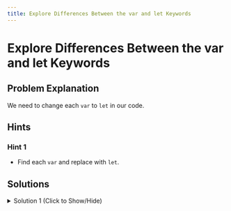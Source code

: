 ```yaml
---
title: Explore Differences Between the var and let Keywords
---
```


# Explore Differences Between the var and let Keywords

## Problem Explanation

We need to change each `var` to `let` in our code.

## Hints

### Hint 1

*   Find each `var` and replace with `let`.

## Solutions

<details><summary>Solution 1 (Click to Show/Hide)</summary>

```javascript
let catName;
let quote;
function catTalk() {
  "use strict";

  catName = "Oliver";
  quote = catName + " says Meow!";
}
catTalk();
```

#### Code Explanation

By using `let` instead of `var` we can avoid overriding `catName` and `quote`.

#### Relevant Links

- ["var" - *MDN JavaScript reference*](https://developer.mozilla.org/en-US/docs/Web/JavaScript/Reference/Statements/var)
- ["let" - *MDN JavaScript reference*](https://developer.mozilla.org/en-US/docs/Web/JavaScript/Reference/Statements/let)
</details>


